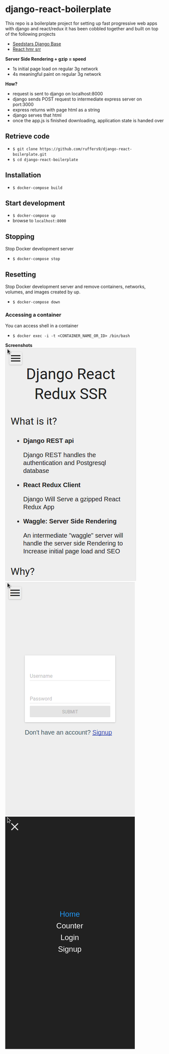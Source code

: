 # django-react-boilerplate

This repo is a boilerplate project for setting up fast progressive web apps with django and react/redux
it has been cobbled together and built on top of the following projects
* [Seedstars Django Base](https://github.com/Seedstars/django-react-redux-base)
* [React hmr srr](https://github.com/Alex-ray/v2-universal-js-hmr-ssr-react-redux)

**Server Side Rendering + gzip = speed**
* 1s initial page load on regular 3g network
* 4s meaningful paint on regular 3g network

**How?**
* request is sent to django on localhost:8000
* django sends POST request to intermediate express server on port:3000
* express returns with page html as a string
* django serves that html
* once the app.js is finished downloading, application state is handed over

## Retrieve code

* `$ git clone https://github.com/ruffers9/django-react-boilerplate.git`
* `$ cd django-react-boilerplate`

## Installation

* `$ docker-compose build`

## Start development

* `$ docker-compose up`
* browse to `localhost:8000`

## Stopping

Stop Docker development server

* `$ docker-compose stop`

## Resetting

Stop Docker development server and remove containers, networks, volumes, and images created by up.

* `$ docker-compose down`

### Accessing a container

You can access shell in a container

* `$ docker exec -i -t <CONTAINER_NAME_OR_ID> /bin/bash`

**Screenshots**
![Home](/screenshots/home.png)
![Login](/screenshots/login.png)
![Menu](/screenshots/menu.png)
